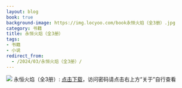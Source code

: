 ```yaml
---
layout: blog
book: true
background-image: https://img.locyoo.com/book永恒火焰（全3册）.jpg
category: 书籍
title: 永恒火焰（全3册）
tags:
- 书籍
- 小说
redirect_from:
  - /2024/03/永恒火焰（全3册）/
---
```

![](https://img.locyoo.com/book永恒火焰（全3册）.jpg)
永恒火焰（全3册）: <a name = "ref1" href="https://url18.ctfile.com/f/50983618-1319974063-3e470a?p=3619">点击下载</a>，访问密码请点击右上方“关于”自行查看